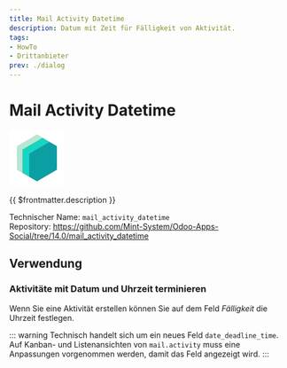 ```yaml
---
title: Mail Activity Datetime
description: Datum mit Zeit für Fälligkeit von Aktivität.
tags:
- HowTo
- Drittanbieter
prev: ./dialog
---
```

# Mail Activity Datetime
![icon_oms_box](attachments/icons_odoo_mint_system.png)

{{ $frontmatter.description }}
 
Technischer Name: `mail_activity_datetime`\
Repository: <https://github.com/Mint-System/Odoo-Apps-Social/tree/14.0/mail_activity_datetime>

## Verwendung

### Aktivitäte mit Datum und Uhrzeit terminieren

Wenn Sie eine Aktivität erstellen können Sie auf dem Feld *Fälligkeit* die Uhrzeit festlegen.

::: warning
Technisch handelt sich um ein neues Feld `date_deadline_time`. Auf Kanban- und Listenansichten von `mail.activity` muss eine Anpassungen vorgenommen werden, damit das Feld angezeigt wird.
:::